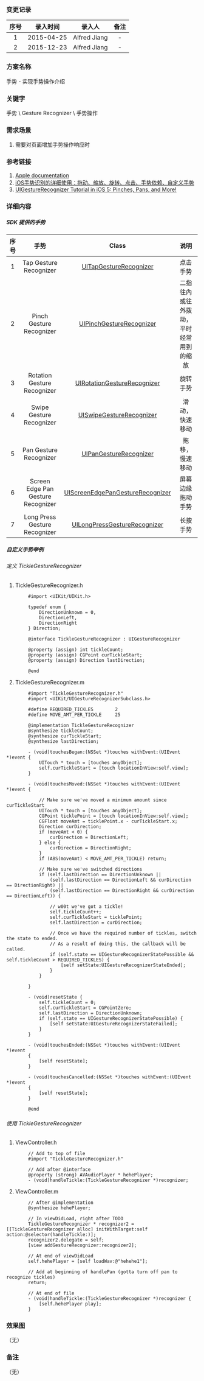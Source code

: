 ### 变更记录

| 序号 | 录入时间 | 录入人 | 备注 |
|:--------:|:--------:|:--------:|:--------:|
| 1 | 2015-04-25 | Alfred Jiang | - |
| 2 | 2015-12-23 | Alfred Jiang | - |

### 方案名称

手势 - 实现手势操作介绍

### 关键字

手势 \ Gesture Recognizer \ 手势操作

### 需求场景

1. 需要对页面增加手势操作响应时

### 参考链接

1. [Apple documentation](https://developer.apple.com/library/ios/navigation/)
2. [iOS手势识别的详细使用：拖动、缩放、旋转、点击、手势依赖、自定义手势](http://blog.jobbole.com/65846/)
3. [UIGestureRecognizer Tutorial in iOS 5: Pinches, Pans, and More!](http://www.raywenderlich.com/6567/uigesturerecognizer-tutorial-in-ios-5-pinches-pans-and-more)

### 详细内容

##### SDK 提供的手势

| 序号 | 手势 | Class | 说明 |
|:-------------: |:---------------:|:-------------:|:-------------:|
| 1 | Tap Gesture Recognizer | [UITapGestureRecognizer](https://developer.apple.com/library/ios/documentation/UIKit/Reference/UITapGestureRecognizer_Class/) | 点击手势 |
| 2 | Pinch Gesture Recognizer | [UIPinchGestureRecognizer](https://developer.apple.com/library/ios/documentation/UIKit/Reference/UIPinchGestureRecognizer_Class/) | 二指往內或往外拨动，平时经常用到的缩放 |
| 3 | Rotation Gesture Recognizer | [UIRotationGestureRecognizer](https://developer.apple.com/library/ios/documentation/UIKit/Reference/UIRotationGestureRecognizer_Class/) | 旋转手势 |
| 4 | Swipe Gesture Recognizer | [UISwipeGestureRecognizer](https://developer.apple.com/library/ios/documentation/UIKit/Reference/UISwipeGestureRecognizer_Class/) | 滑动，快速移动 |
| 5 | Pan Gesture Recognizer | [UIPanGestureRecognizer](https://developer.apple.com/library/ios/documentation/UIKit/Reference/UIPanGestureRecognizer_Class/) | 拖移，慢速移动 |
| 6 | Screen Edge Pan Gesture Recognizer | [UIScreenEdgePanGestureRecognizer](https://developer.apple.com/library/ios/documentation/UIKit/Reference/UIScreenEdgePanGestureRecognizer_Class/) | 屏幕边缘拖动手势 |
| 7 | Long Press Gesture Recognizer | [UILongPressGestureRecognizer](https://developer.apple.com/library/ios/documentation/UIKit/Reference/UILongPressGestureRecognizer_Class/) | 长按手势 |


##### 自定义手势举例

###### 定义 TickleGestureRecognizer

1. TickleGestureRecognizer.h
```
        #import <UIKit/UIKit.h>

        typedef enum {
            DirectionUnknown = 0,
            DirectionLeft,
            DirectionRight
        } Direction;

        @interface TickleGestureRecognizer : UIGestureRecognizer

        @property (assign) int tickleCount;
        @property (assign) CGPoint curTickleStart;
        @property (assign) Direction lastDirection;

        @end
```

2. TickleGestureRecognizer.m
```
        #import "TickleGestureRecognizer.h"
        #import <UIKit/UIGestureRecognizerSubclass.h>

        #define REQUIRED_TICKLES        2
        #define MOVE_AMT_PER_TICKLE     25

        @implementation TickleGestureRecognizer
        @synthesize tickleCount;
        @synthesize curTickleStart;
        @synthesize lastDirection;

        - (void)touchesBegan:(NSSet *)touches withEvent:(UIEvent *)event {
            UITouch * touch = [touches anyObject];
            self.curTickleStart = [touch locationInView:self.view];
        }

        - (void)touchesMoved:(NSSet *)touches withEvent:(UIEvent *)event {

            // Make sure we've moved a minimum amount since curTickleStart
            UITouch * touch = [touches anyObject];
            CGPoint ticklePoint = [touch locationInView:self.view];
            CGFloat moveAmt = ticklePoint.x - curTickleStart.x;
            Direction curDirection;
            if (moveAmt < 0) {
                curDirection = DirectionLeft;
            } else {
                curDirection = DirectionRight;
            }
            if (ABS(moveAmt) < MOVE_AMT_PER_TICKLE) return;

            // Make sure we've switched directions
            if (self.lastDirection == DirectionUnknown ||
                (self.lastDirection == DirectionLeft && curDirection == DirectionRight) ||
                (self.lastDirection == DirectionRight && curDirection == DirectionLeft)) {

                // w00t we've got a tickle!
                self.tickleCount++;
                self.curTickleStart = ticklePoint;
                self.lastDirection = curDirection;

                // Once we have the required number of tickles, switch the state to ended.
                // As a result of doing this, the callback will be called.
                if (self.state == UIGestureRecognizerStatePossible && self.tickleCount > REQUIRED_TICKLES) {
                    [self setState:UIGestureRecognizerStateEnded];
                }
            }

        }

        - (void)resetState {
            self.tickleCount = 0;
            self.curTickleStart = CGPointZero;
            self.lastDirection = DirectionUnknown;
            if (self.state == UIGestureRecognizerStatePossible) {
                [self setState:UIGestureRecognizerStateFailed];
            }
        }

        - (void)touchesEnded:(NSSet *)touches withEvent:(UIEvent *)event
        {
            [self resetState];
        }

        - (void)touchesCancelled:(NSSet *)touches withEvent:(UIEvent *)event
        {
            [self resetState];
        }

        @end
```

###### 使用 TickleGestureRecognizer

1. ViewController.h
```
        // Add to top of file
        #import "TickleGestureRecognizer.h"

        // Add after @interface
        @property (strong) AVAudioPlayer * hehePlayer;
        - (void)handleTickle:(TickleGestureRecognizer *)recognizer;
```

2. ViewController.m
```
        // After @implementation
        @synthesize hehePlayer;

        // In viewDidLoad, right after TODO
        TickleGestureRecognizer * recognizer2 = [[TickleGestureRecognizer alloc] initWithTarget:self action:@selector(handleTickle:)];
        recognizer2.delegate = self;
        [view addGestureRecognizer:recognizer2];

        // At end of viewDidLoad
        self.hehePlayer = [self loadWav:@"hehehe1"];

        // Add at beginning of handlePan (gotta turn off pan to recognize tickles)
        return;

        // At end of file
        - (void)handleTickle:(TickleGestureRecognizer *)recognizer {
            [self.hehePlayer play];
        }
```

### 效果图
（无）

### 备注
（无）